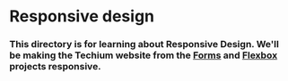 # Responsive design
### This directory is for learning about Responsive Design. We'll be making the Techium website from the [Forms](../0x05-form) and [Flexbox](../0x04-flexbox) projects responsive.